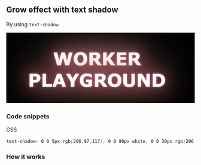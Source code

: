 ## Grow effect with text shadow 

By using `text-shadow`

![](./images/text-grow.png)

### Code snippets

CSS

```css
text-shadow: 0 0 5px rgb(206,97,117), 0 0 90px white, 0 0 30px rgb(206,97,117), 0 0 50px red;
```

### How it works